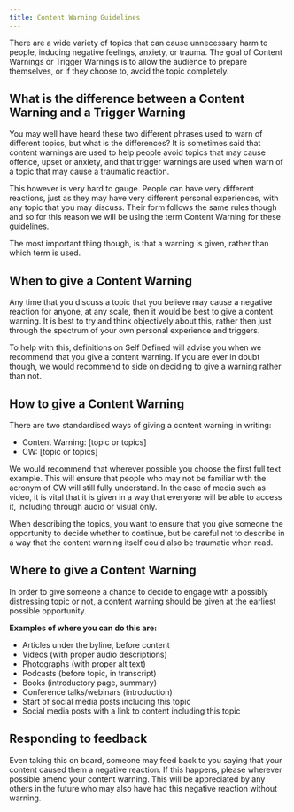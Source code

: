 ```yaml
---
title: Content Warning Guidelines
---
```


There are a wide variety of topics that can cause unnecessary harm to people, inducing negative feelings, anxiety, or trauma. The goal of Content Warnings or Trigger Warnings is to allow the audience to prepare themselves, or if they choose to, avoid the topic completely.

## What is the difference between a Content Warning and a Trigger Warning

You may well have heard these two different phrases used to warn of different topics, but what is the differences? It is sometimes said that content warnings are used to help people avoid topics that may cause offence, upset or anxiety, and that trigger warnings are used when warn of a topic that may cause a traumatic reaction.

This however is very hard to gauge. People can have very different reactions, just as they may have very different personal experiences, with any topic that you may discuss. Their form follows the same rules though and so for this reason we will be using the term Content Warning for these guidelines.

The most important thing though, is that a warning is given, rather than which term is used.

## When to give a Content Warning

Any time that you discuss a topic that you believe may cause a negative reaction for anyone, at any scale, then it would be best to give a content warning. It is best to try and think objectively about this, rather then just through the spectrum of your own personal experience and triggers.

To help with this, definitions on Self Defined will advise you when we recommend that you give a content warning. If you are ever in doubt though, we would recommend to side on deciding to give a warning rather than not.

## How to give a Content Warning

There are two standardised ways of giving a content warning in writing:

<ul class="list-default">
  <li>Content Warning: [topic or topics]</li>
  <li>CW: [topic or topics]</li>
</ul>

We would recommend that wherever possible you choose the first full text example. This will ensure that people who may not be familiar with the acronym of CW will still fully understand. In the case of media such as video, it is vital that it is given in a way that everyone will be able to access it, including through audio or visual only.

When describing the topics, you want to ensure that you give someone the opportunity to decide whether to continue, but be careful not to describe in a way that the content warning itself could also be traumatic when read.

## Where to give a Content Warning

In order to give someone a chance to decide to engage with a possibly distressing topic or not, a content warning should be given at the earliest possible opportunity.

**Examples of where you can do this are:**

<ul class="list-default">
  <li>Articles under the byline, before content</li>
  <li>Videos (with proper audio descriptions)</li>
  <li>Photographs (with proper alt text)</li>
  <li>Podcasts (before topic, in transcript)</li>
  <li>Books (introductory page, summary)</li>
  <li>Conference talks/webinars (introduction)</li>
  <li>Start of social media posts including this topic</li>
  <li>Social media posts with a link to content including this topic</li>
</ul>

## Responding to feedback

Even taking this on board, someone may feed back to you saying that your content caused them a negative reaction. If this happens, please wherever possible amend your content warning. This will be appreciated by any others in the future who may also have had this negative reaction without warning.
